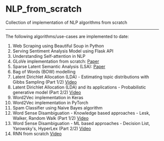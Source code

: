 # NLP_from_scratch
Collection of implementation of NLP algorithms from scratch 
***

The following algorithms/use-cases are implemented to date:
1. Web Scraping using Beautiful Soup in Python
2. Serving Sentiment Analysis Model using Flask API
3. Understanding Self-attention in NLP
4. GLoVe implementation from scratch: [Paper](https://nlp.stanford.edu/pubs/glove.pdf)
5. Sparse Latent Semantic Analysis (LSA): [Paper](https://www.cs.cmu.edu/~jgc/publication/PublicationPDF/Sparse_Latent_Semantic_Analysis.pdf)
6. Bag of Words (BOW) modelling
7. Latent Dirichlet Allocation (LDA) - Estimating topic distributions with Gibbs Sampling (Part 1/2) [Video](https://www.youtube.com/watch?v=_WCwOICQhZI)
8. Latent Dirichlet Allocation (LDA) and its applications - Probabilistic generative model (Part 2/2) [Video](https://www.youtube.com/watch?v=YYQmego-l1E)
9. Word2Vec implementation in Keras
10. Word2Vec implementation in PyTorch
11. Spam Classifier using Naive Bayes algorithm
12. Word Sense Disambiguation - Knowledge based approaches - Lesk, Walker, Random Walk (Part 1/2) [Video](https://www.youtube.com/watch?v=O0s0UAEYQn0)
13. Word Sense Disambiguation - ML based approaches - Decision List, Yarowsky's, HyperLex (Part 2/2) [Video](https://www.youtube.com/watch?v=Jr0uEViJtzU)
14. RNN from scratch [Video](https://www.youtube.com/watch?v=ogZi5oIo4fI)
